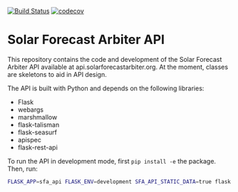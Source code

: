 [![Build Status](https://dev.azure.com/solararbiter/solarforecastarbiter/_apis/build/status/SolarArbiter.solarforecastarbiter-api?branchName=master)](https://dev.azure.com/solararbiter/solarforecastarbiter/_build/latest?definitionId=2&branchName=master)
[![codecov](https://codecov.io/gh/SolarArbiter/solarforecastarbiter-api/branch/master/graph/badge.svg)](https://codecov.io/gh/SolarArbiter/solarforecastarbiter-api)

# Solar Forecast Arbiter API

This repository contains the code and development of the Solar Forecast Arbiter
API available at api.solarforecastarbiter.org. At the moment, classes are
skeletons to aid in API design.


The API is built with Python and depends on the following libraries:
- Flask
- webargs
- marshmallow
- flask-talisman
- flask-seasurf
- apispec
- flask-rest-api


To run the API in development mode, first ``pip install -e`` the package. Then, run:

``` sh
FLASK_APP=sfa_api FLASK_ENV=development SFA_API_STATIC_DATA=true flask run -p <port>
```
